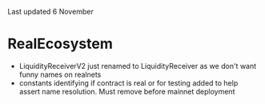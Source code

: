 Last updated 6 November
# RealEcosystem
- LiquidityReceiverV2 just renamed to LiquidityReceiver as we don't want funny names on realnets
- constants identifying if contract is real or for testing added to help assert name resolution. Must remove before mainnet deployment

